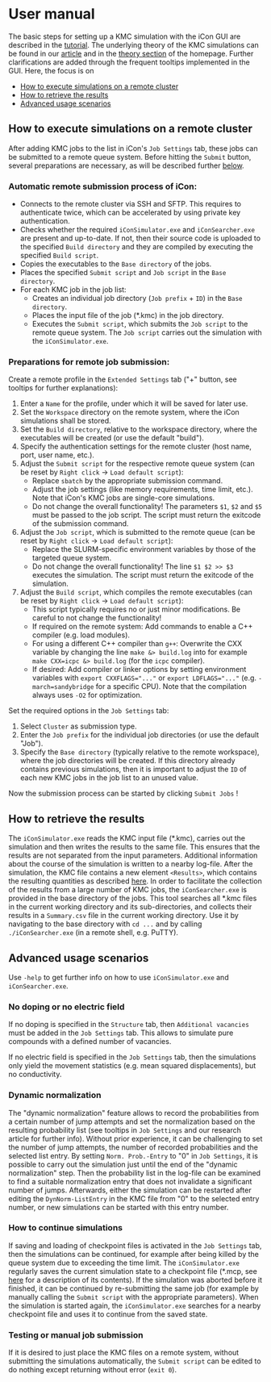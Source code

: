 # User manual

The basic steps for setting up a KMC simulation with the iCon GUI are described in the [tutorial](https://www.icon.pc.rwth-aachen.de/tutorial.html). The underlying theory of the KMC simulations can be found in our [article](https://doi.org/10.1016/j.matchemphys.2020.123767) and in the [theory section](https://www.icon.pc.rwth-aachen.de/theory.html) of the homepage. Further clarifications are added through the frequent tooltips implemented in the GUI. Here, the focus is on
- [How to execute simulations on a remote cluster](#how-to-execute-simulations-on-a-remote-cluster)
- [How to retrieve the results](#how-to-retrieve-the-results)
- [Advanced usage scenarios](#advanced-usage-scenarios)

## How to execute simulations on a remote cluster
After adding KMC jobs to the list in iCon's `Job Settings` tab, these jobs can be submitted to a remote queue system. Before hitting the `Submit` button, several preparations are necessary, as will be described further [below](#preparations-for-remote-job-submission). 

### Automatic remote submission process of iCon:  
- Connects to the remote cluster via SSH and SFTP. This requires to authenticate twice, which can be accelerated by using private key authentication.
- Checks whether the required `iConSimulator.exe` and `iConSearcher.exe` are present and up-to-date. If not, then their source code is uploaded to the specified `Build directory` and they are compiled by executing the specified `Build script`.
- Copies the executables to the `Base directory` of the jobs.
- Places the specified `Submit script` and `Job script` in the `Base directory`.
- For each KMC job in the job list:
	- Creates an individual job directory (`Job prefix` + `ID`) in the `Base directory`.
	- Places the input file of the job (*.kmc) in the job directory.
	- Executes the `Submit script`, which submits the `Job script` to the remote queue system. The `Job script` carries out the simulation with the `iConSimulator.exe`.

### Preparations for remote job submission:
Create a remote profile in the `Extended Settings` tab ("+" button, see tooltips for further explanations):
1. Enter a `Name` for the profile, under which it will be saved for later use.
2. Set the `Workspace` directory on the remote system, where the iCon simulations shall be stored.
3. Set the `Build directory`, relative to the workspace directory, where the executables will be created (or use the default "build").
4. Specify the authentication settings for the remote cluster (host name, port, user name, etc.).
5. Adjust the `Submit script` for the respective remote queue system (can be reset by `Right click` -> `Load default script`):
	- Replace `sbatch` by the appropriate submission command.
	- Adjust the job settings (like memory requirements, time limit, etc.). Note that iCon's KMC jobs are single-core simulations.
	- Do not change the overall functionality! The parameters `$1`, `$2` and `$5` must be passed to the job script. The script must return the exitcode of the submission command.
6. Adjust the `Job script`, which is submitted to the remote queue (can be reset by `Right click` -> `Load default script`):
	- Replace the SLURM-specific environment variables by those of the targeted queue system.
	- Do not change the overall functionality! The line `$1 $2 >> $3` executes the simulation. The script must return the exitcode of the simulation.
7. Adjust the `Build script`, which compiles the remote executables (can be reset by `Right click` -> `Load default script`):
	- This script typically requires no or just minor modifications. Be careful to not change the functionality!
	- If required on the remote system: Add commands to enable a C++ compiler (e.g. load modules).
	- For using a different C++ compiler than `g++`: Overwrite the CXX variable by changing the line `make &> build.log` into for example `make CXX=icpc &> build.log` (for the `icpc` compiler).
	- If desired: Add compiler or linker options by setting environment variables with `export CXXFLAGS="..."` or `export LDFLAGS="..."` (e.g. `-march=sandybridge` for a specific CPU). Note that the compilation always uses `-O2` for optimization.

Set the required options in the `Job Settings` tab:
1. Select `Cluster` as submission type.
2. Enter the `Job prefix` for the individual job directories (or use the default "Job").
3. Specify the `Base directory` (typically relative to the remote workspace), where the job directories will be created. If this directory already contains previous simulations, then it is important to adjust the `ID` of each new KMC jobs in the job list to an unused value.

Now the submission process can be started by clicking `Submit Jobs` !

## How to retrieve the results
The `iConSimulator.exe` reads the KMC input file (*.kmc), carries out the simulation and then writes the results to the same file.
This ensures that the results are not separated from the input parameters.
Additional information about the course of the simulation is written to a nearby log-file.
After the simulation, the KMC file contains a new element `<Results>`, which contains the resulting quantities as described [here](FILE_SPEC.md).
In order to facilitate the collection of the results from a large number of KMC jobs, the `iConSearcher.exe` is provided in the base directory of the jobs.
This tool searches all *.kmc files in the current working directory and its sub-directories, and collects their results in a `Summary.csv` file in the current working directory.
Use it by navigating to the base directory with `cd ...` and by calling `./iConSearcher.exe` (in a remote shell, e.g. PuTTY).

## Advanced usage scenarios
Use `-help` to get further info on how to use `iConSimulator.exe` and `iConSearcher.exe`.

### No doping or no electric field
If no doping is specified in the `Structure` tab, then `Additional vacancies` must be added in the `Job Settings` tab.
This allows to simulate pure compounds with a defined number of vacancies.

If no electric field is specified in the `Job Settings` tab, then the simulations only yield the movement statistics (e.g. mean squared displacements), but no conductivity.

### Dynamic normalization
The "dynamic normalization" feature allows to record the probabilities from a certain number of jump attempts and set the normalization based on the resulting probability list (see tooltips in `Job Settings` and our research article for further info).
Without prior experience, it can be challenging to set the number of jump attempts, the number of recorded probabilities and the selected list entry.
By setting `Norm. Prob.-Entry` to "0" in `Job Settings`, it is possible to carry out the simulation just until the end of the "dynamic normalization" step.
Then the probability list in the log-file can be examined to find a suitable normalization entry that does not invalidate a significant number of jumps.
Afterwards, either the simulation can be restarted after editing the `DynNorm-ListEntry` in the KMC file from "0" to the selected entry number, or new simulations can be started with this entry number.

### How to continue simulations
If saving and loading of checkpoint files is activated in the `Job Settings` tab, then the simulations can be continued, for example after being killed by the queue system due to exceeding the time limit.
The `iConSimulator.exe` regularly saves the current simulation state to a checkpoint file (*.mcp, see [here](FILE_SPEC.md) for a description of its contents).
If the simulation was aborted before it finished, it can be continued by re-submitting the same job (for example by manually calling the `Submit script` with the appropriate parameters).
When the simulation is started again, the `iConSimulator.exe` searches for a nearby checkpoint file and uses it to continue from the saved state.

### Testing or manual job submission
If it is desired to just place the KMC files on a remote system, without submitting the simulations automatically, the `Submit script` can be edited to do nothing except returning without error (`exit 0`).
